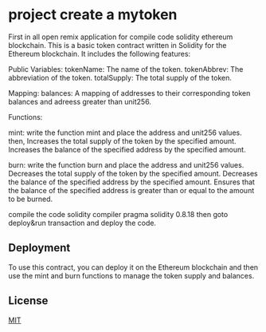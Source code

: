 # project  create a mytoken 


First in all open remix application for compile code solidity ethereum blockchain.
This is a basic token contract written in Solidity for the Ethereum blockchain. It includes the following features:

Public Variables:
tokenName: The name of the token.
tokenAbbrev: The abbreviation of the token.
totalSupply: The total supply of the token.


Mapping:
balances: A mapping of addresses to their corresponding token balances and adreess greater than unit256.

Functions:

mint:
write the function mint and place the address and unit256 values.
then, 
Increases the total supply of the token by the specified amount.
Increases the balance of the specified address by the specified amount.

burn:
write the function burn and place the address and unit256 values.
Decreases the total supply of the token by the specified amount.
Decreases the balance of the specified address by the specified amount.
Ensures that the balance of the specified address is greater than or equal to the amount to be burned.

compile the code solidity compiler pragma solidity 0.8.18 
then goto deploy&run transaction and deploy the code.









## Deployment

To use this contract, you can deploy it on the Ethereum blockchain and then use the mint and burn functions to manage the token supply and balances.



## License

[MIT](https://choosealicense.com/licenses/mit/)
